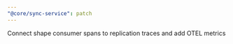 ```yaml
---
"@core/sync-service": patch
---
```


Connect shape consumer spans to replication traces and add OTEL metrics
